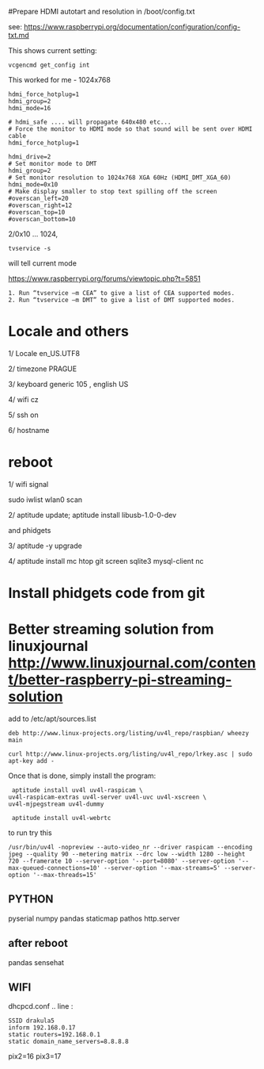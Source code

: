  #Prepare HDMI autotart and resolution  in /boot/config.txt


see: https://www.raspberrypi.org/documentation/configuration/config-txt.md

This shows current setting:
```
vcgencmd get_config int
```
This worked for me - 1024x768
```
hdmi_force_hotplug=1
hdmi_group=2
hdmi_mode=16
```

```
# hdmi_safe .... will propagate 640x480 etc...
# Force the monitor to HDMI mode so that sound will be sent over HDMI cable
hdmi_force_hotplug=1

hdmi_drive=2
# Set monitor mode to DMT
hdmi_group=2
# Set monitor resolution to 1024x768 XGA 60Hz (HDMI_DMT_XGA_60)
hdmi_mode=0x10
# Make display smaller to stop text spilling off the screen
#overscan_left=20
#overscan_right=12
#overscan_top=10
#overscan_bottom=10
```

2/0x10 ... 1024,  

```tvservice -s```

will tell current mode


https://www.raspberrypi.org/forums/viewtopic.php?t=5851

```
1. Run “tvservice –m CEA” to give a list of CEA supported modes.
2. Run “tvservice –m DMT” to give a list of DMT supported modes.
```

# Locale and others

1/ Locale  en_US.UTF8

2/ timezone PRAGUE

3/ keyboard generic 105 ,  english US

4/ wifi cz

5/ ssh on

6/ hostname

# reboot

1/ wifi signal

   sudo iwlist wlan0 scan

2/ aptitude update; aptitude install libusb-1.0-0-dev

  and phidgets

3/ aptitude -y upgrade

4/ aptitude install mc htop git screen sqlite3 mysql-client nc

# Install phidgets code from git




# Better streaming solution from linuxjournal http://www.linuxjournal.com/content/better-raspberry-pi-streaming-solution

add to /etc/apt/sources.list
```
deb http://www.linux-projects.org/listing/uv4l_repo/raspbian/ wheezy main
```

```
curl http://www.linux-projects.org/listing/uv4l_repo/lrkey.asc | sudo apt-key add -
```

Once that is done, simply install the program:

```
 aptitude install uv4l uv4l-raspicam \
uv4l-raspicam-extras uv4l-server uv4l-uvc uv4l-xscreen \
uv4l-mjpegstream uv4l-dummy

 aptitude install uv4l-webrtc
```

to run try this

```
/usr/bin/uv4l -nopreview --auto-video_nr --driver raspicam --encoding jpeg --quality 90 --metering matrix --drc low --width 1280 --height 720 --framerate 10 --server-option '--port=8080' --server-option '--max-queued-connections=10' --server-option '--max-streams=5' --server-option '--max-threads=15'
```

PYTHON
-----------

pyserial
numpy
pandas
staticmap
pathos
http.server
## after reboot
pandas
sensehat


WIFI
--------

dhcpcd.conf .. line :
```
SSID drakula5
inform 192.168.0.17
static routers=192.168.0.1
static domain_name_servers=8.8.8.8
```
pix2=16
pix3=17

